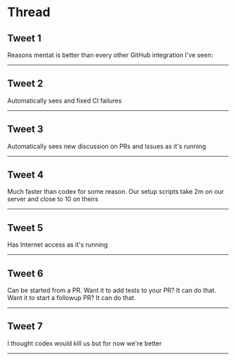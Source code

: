 # Thread

## Tweet 1

Reasons mentat is better than every other GitHub integration I've seen:

---

## Tweet 2

Automatically sees and fixed CI failures

---

## Tweet 3

Automatically sees new discussion on PRs and Issues as it's running

---

## Tweet 4

Much faster than codex for some reason. Our setup scripts take 2m on our server and close to 10 on theirs

---

## Tweet 5

Has Internet access as it's running

---

## Tweet 6

Can be started from a PR. Want it to add tests to your PR? It can do that. Want it to start a followup PR? It can do that.

---

## Tweet 7

I thought codex would kill us but for now we're better

---

